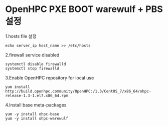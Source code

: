 OpenHPC PXE BOOT warewulf + PBS 설정 
==================================
1.hosts file 설정

    echo server_ip host_name >> /etc/hosts

2.firewall service disabled

    systemctl disable firewalld
    systemctl stop firewalld

3.Enable OpenHPC repository for local use

    yum install http://build.openhpc.community/OpenHPC:/1.3/CentOS_7/x86_64/ohpc-release-1.3-1.el7.x86_64.rpm

4.Install base meta-packages

    yum -y install ohpc-base
    yum -y install ohpc-warewulf
